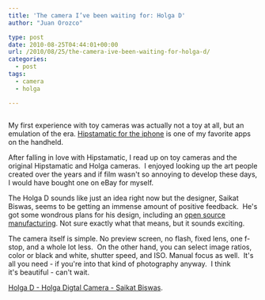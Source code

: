 ```yaml
---
title: 'The camera I’ve been waiting for: Holga D'
author: "Juan Orozco" 

type: post
date: 2010-08-25T04:44:01+00:00
url: /2010/08/25/the-camera-ive-been-waiting-for-holga-d/
categories:
  - post
tags:
  - camera
  - holga

---
```

<p style="text-align:center;">
  <a href="http://www.saikatbiswas.com/web/Projects/Holga_D.htm"><img src='http://juanthedesigner.files.wordpress.com/2010/08/holga_d_031.jpg?w=580' alt='' data-recalc-dims="1" /></a>
</p>

My first experience with toy cameras was actually not a toy at all, but an emulation of the era. [Hipstamatic for the iphone][1] is one of my favorite apps on the handheld.

After falling in love with Hipstamatic, I read up on toy cameras and the original Hipstamatic and Holga cameras.  I enjoyed looking up the art people created over the years and if film wasn't so annoying to develop these days, I would have bought one on eBay for myself.

The Holga D sounds like just an idea right now but the designer, Saikat Biswas, seems to be getting an immense amount of positive feedback.  He's got some wondrous plans for his design, including an [open source manufacturing][2]. Not sure exactly what that means, but it sounds exciting.

The camera itself is simple. No preview screen, no flash, fixed lens, one f-stop, and a whole lot less.  On the other hand, you can select image ratios, color or black and white, shutter speed, and ISO. Manual focus as well.  It's all you need - if you're into that kind of photography anyway.  I think it's beautiful - can't wait.

[Holga D - Holga Digtal Camera - Saikat Biswas][3].

 [1]: http://hipstamaticapp.com/
 [2]: http://www.saikatbiswas.com/blog/2010/07/18/could-holga-d-succeed-as-an-open-source-camera_/
 [3]: http://www.saikatbiswas.com/web/Projects/Holga_D.htm